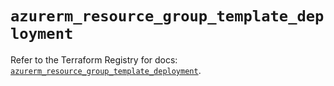 # `azurerm_resource_group_template_deployment`

Refer to the Terraform Registry for docs: [`azurerm_resource_group_template_deployment`](https://registry.terraform.io/providers/hashicorp/azurerm/4.12.0/docs/resources/resource_group_template_deployment).
